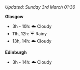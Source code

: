 *Updated: Sunday 3rd March 01:30*

**Glasgow**

* 3h - 10h: :cloud: Cloudy
* 11h, 12h: :umbrella: Rainy
* 13h, 14h: :cloud: Cloudy

**Edinburgh**

* 3h - 14h: :cloud: Cloudy
